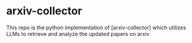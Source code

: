 # arxiv-collector
This repo is the python implementation of [arxiv-collector] which utilizes LLMs to retrieve and analyze the updated papers on arxiv
